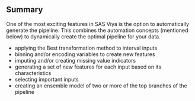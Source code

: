 ## Summary

One of the most exciting features in SAS Viya is the option to automatically generate the pipeline. This combines the automation concepts (mentioned below) to dynamically create the optimal pipeline for your data. 
- applying the Best transformation method to interval inputs
- binning and/or encoding variables to create new features 
- imputing and/or creating missing value indicators 
- generating a set of new features for each input based on its characteristics
- selecting important inputs
- creating an ensemble model of two or more of the top branches of the pipeline
